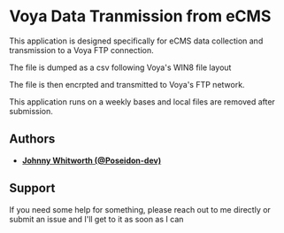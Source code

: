 # Voya Data Tranmission from eCMS

This application is designed specifically for eCMS data collection and transmission
to a Voya FTP connection. 

The file is dumped as a csv following Voya's WIN8 file layout

The file is then encrpted and transmitted to Voya's FTP network. 

This application runs on a weekly bases and local files are removed after submission. 

## Authors

* **[Johnny Whitworth (@Poseidon-dev)](https://github.com/poseidon-dev)** 

## Support

If you need some help for something, please reach out to me directly or submit an issue and I'll get to it as soon as I can